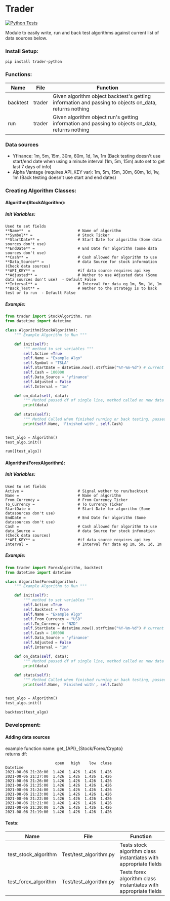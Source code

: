 # Trader
[![Python Tests](https://github.com/HarryLudemann/Stock-Trader-Python/actions/workflows/python-package.yml/badge.svg)](https://github.com/HarryLudemann/Stock-Trader/actions/workflows/python-package.yml)

Module to easily write, run and back test algorithms against current list of data sources below.

### Install Setup:
```
pip install trader-python
```
### Functions:
<table>
    <thead>
        <tr>
            <th>Name</th>
            <th>File</th>
            <th>Function</th>
        </tr>
    </thead>
    <tbody>
        <tr>
            <td>backtest</td>
            <td>trader</td>
            <td>Given algorithm object backtest's getting information and passing to objects on_data, returns nothing</td>
        </tr>
        <tr>
            <td>run</td>
            <td>trader</td>
            <td>Given algorithm object run's getting information and passing to objects on_data, returns nothing</td>
        </tr>
    </tbody>
</table>

### Data sources
* Yfinance: 1m, 5m, 15m, 30m, 60m, 1d, 1w, 1m (Back testing doesn't use start/end date when using a minute interval (1m, 5m, 15m) auto set to get last 7 days of info)
* Alpha Vantage (requires API_KEY var):  1m, 5m, 15m, 30m, 60m, 1d, 1w, 1m (Back testing doesn't use start and end dates)

### Creating Algorithm Classes:
#### Algorithm(StockAlgorithm):
##### Init Variables:     
    Used to set fields
    **Name**  =                     # Name of algorithm     
    **Symbol** =                    # Stock Ticker     
    **StartDate** =                 # Start Date for algorithm (Some data sources don't use)     
    **EndDate** =                   # End Date for algorithm (Some data sources don't use)     
    **Cash** =                      # Cash allowed for algorithm to use     
    **Data_Source** =               # data Source for stock information (Check data sources)     
    **API_KEY** =                   #if data source requires api key
    **Adjusted** =                  # Wether to use Adjusted data (Some data sources don't use)  - Default False     
    **Interval** =                  # Interval for data eg 1m, 5m, 1d, 1m     
    **Back_Test** =                 # Wether to the strategy is to back test or to run  - Default False     
##### Example:
```python
from trader import StockAlgorithm, run
from datetime import datetime

class Algorithm(StockAlgorithm):
    """ Example Algorithm to Run """

    def init(self):
        """ method to set variables """
        self.Active =True
        self.Name = "Example Algo"
        self.Symbol = "TSLA"
        self.StartDate = datetime.now().strftime("%Y-%m-%d") # current time
        self.Cash = 100000
        self.Data_Source = 'yfinance'
        self.Adjusted = False
        self.Interval = "1m"

    def on_data(self, data):
        """ Method passed df of single line, method called on new data """
        print(data)
        
    def stats(self):
        """ Method Called when finished running or back testing, passed nothing """
        print(self.Name, 'Finished with', self.Cash)


test_algo = Algorithm()
test_algo.init()

run([test_algo])
```

#### Algorithm(ForexAlgorithm):
##### Init Variables:     
    Used to set fields
    Active =                        # Signal wether to run/backtest
    Name =                          # Name of algorithm
    From_Currency =                 # From Currency Ticker
    To_Currency =                   # To Currency Ticker
    StartDate =                     # Start Date for algorithm (Some datasources don't use)
    EndDate =                       # End Date for algorithm (Some datasources don't use)
    Cash =                          # Cash allowed for algorithm to use
    data_Source =                   # data Source for stock infomation (Check data sources)
    **API_KEY** =                   #if data source requires api key
    Interval =                      # Interval for data eg 1m, 5m, 1d, 1m

##### Example:
```python
from trader import ForexAlgorithm, backtest
from datetime import datetime

class Algorithm(ForexAlgorithm):
    """ Example Algorithm to Run """

    def init(self):
        """ method to set variables """
        self.Active =True
        self.Backtest = True
        self.Name = "Example Algo"
        self.From_Currency = "USD"
        self.To_Currency = "NZD"
        self.StartDate = datetime.now().strftime("%Y-%m-%d") # current time
        self.Cash = 100000
        self.Data_Source = 'yfinance'
        self.Adjusted = False
        self.Interval = "1m"

    def on_data(self, data):
        """ Method passed df of single line, method called on new data """
        print(data)
        
    def stats(self):
        """ Method Called when finished running or back testing, passed nothing """
        print(self.Name, 'Finished with', self.Cash)


test_algo = Algorithm()
test_algo.init()

backtest(test_algo)
```

### Development:
#### Adding data sources       
example function name:  get_{API}_{Stock/Forex/Crypto}   
returns df:
```
                      open   high    low  close
Datetime
2021-08-06 21:28:00  1.426  1.426  1.426  1.426
2021-08-06 21:27:00  1.426  1.426  1.426  1.426
2021-08-06 21:26:00  1.426  1.426  1.426  1.426
2021-08-06 21:25:00  1.426  1.426  1.426  1.426
2021-08-06 21:24:00  1.426  1.426  1.426  1.426
2021-08-06 21:23:00  1.426  1.426  1.426  1.426
2021-08-06 21:22:00  1.426  1.426  1.426  1.426
2021-08-06 21:21:00  1.426  1.426  1.426  1.426
2021-08-06 21:20:00  1.426  1.426  1.426  1.426
2021-08-06 21:19:00  1.426  1.426  1.426  1.426
```

#### Tests:
<table>
    <thead>
        <tr>
            <th>Name</th>
            <th>File</th>
            <th>Function</th>
        </tr>
    </thead>
    <tbody>
        <tr>
            <td>test_stock_algorithm</td>
            <td>Test/test_algorithm.py</td>
            <td>Tests stock algorithm class instantiates with appropriate fields</td>
        </tr>
        <tr>
            <td>test_forex_algorithm</td>
            <td>Test/test_algorithm.py</td>
            <td>Tests forex algorithm class instantiates with appropriate fields</td>
        </tr>
    </tbody>
</table>

